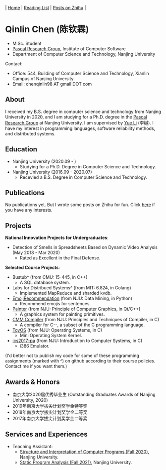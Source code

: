 | [Home](index.md) | [Reading List](reading-list.md) | [Posts on Zhihu](https://www.zhihu.com/people/QinlinChen/posts) |

# Qinlin Chen (陈钦霖)

- M.Sc. Student
- [Pascal Research Group](https://pascal-group.bitbucket.io/), Institute of Computer Software
- Department of Computer Science and Technology, Nanjing University

Contact:
- Office: 544, Building of Computer Science and Technology, Xianlin Campus of Nanjing University
- Email: chenqinlin98 AT gmail DOT com

## About

I received my B.S. degree in computer science and technology from Nanjing University in 2020, and I am studying for a Ph.D. degree in the [Pascal Research Group](https://pascal-group.bitbucket.io/) at Nanjing University. I am supervised by [Yue Li](https://yuelee.bitbucket.io/) (李樾). I have my interest in programming languages, software reliability methods, and distributed systems.

## Education

- Nanjing University (2020.09 - )
  - Studying for a Ph.D. Degree in Computer Science and Technology.
- Nanjing University (2016.09 - 2020.07)
  - Recevied a B.S. Degree in Computer Science and Technology.

## Publications

No publications yet. But I wrote some posts on Zhihu for fun. Click [here](https://www.zhihu.com/people/QinlinChen/posts) if you have any interests.

## Projects
**National Innovation Projects for Undergraduates**:
- Detection of Smells in Spreadsheets Based on Dynamic Video Analysis (May 2018 - Mar 2020)
  - Rated as Excellent in the Final Defense.
  
**Selected Course Projects**:
- Bustub^ (from CMU: 15-445, in C++)
  - A SQL database system. 
- Labs for Distribued Systems^ (from MIT: 6.824, in Golang)
  - Implemented MapReduce and sharded kvdb.
- [EmojiRecommendation](https://github.com/QinlinChen/EmojiRecommendation) (from NJU: Data Mining, in Python)
  - Recommend emojis for sentences.
- [Painter](https://github.com/QinlinChen/Painter) (from NJU: Principle of Computer Graphics, in Qt/C++)
  - A graphics system for painting primitives.
- [CMM Compiler](https://github.com/QinlinChen/cmm-compiler) (from NJU: Principles and Techniques of Compiler, in C)
  - A compiler for C--, a subset of the C programming language.
- [ToyOS](https://github.com/QinlinChen/ToyOS) (from NJU: Operating Systems, in C)
  - Mini Operating System Kernel.
- [ics2017-pa](https://github.com/QinlinChen/ics2017-pa) (from NJU: Introduction to Computer Systems, in C)
  - i386 Emulator.

(I'd better not to publish my code for some of these programming assignments (marked with ^) on github according to their course policies. Contact me if you want them.)

## Awards & Honors
- 南京大学2020届优秀毕业生 (Outstanding Graduates Awards of Nanjing University, 2020)
- 2019年南京大学拔尖计划奖学金特等奖
- 2018年南京大学拔尖计划奖学金二等奖
- 2017年南京大学拔尖计划奖学金二等奖

## Services and Experiences
- Teaching Assistant:
  - [Structure and Interpretation of Computer Programs (Fall 2020)](https://nju-sicp.bitbucket.io/), Nanjing University.
  - [Static Program Analysis (Fall 2021)](https://pascal-group.bitbucket.io/teaching.html), Nanjing University.

